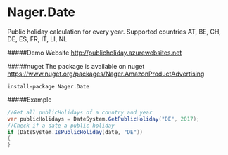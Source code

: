 Nager.Date
==========

Public holiday calculation for every year.
Supported countries AT, BE, CH, DE, ES, FR, IT, LI, NL

#####Demo Website
http://publicholiday.azurewebsites.net

#####nuget
The package is available on nuget
https://www.nuget.org/packages/Nager.AmazonProductAdvertising
```
install-package Nager.Date
```

#####Example
```cs
//Get all publicHolidays of a country and year
var publicHolidays = DateSystem.GetPublicHoliday("DE", 2017);
//Check if a date a public holiday
if (DateSystem.IsPublicHoliday(date, "DE"))
{
}
```